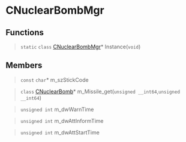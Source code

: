 # CNuclearBombMgr
 
## Functions
 
> `static` `class` [CNuclearBombMgr](lua/classes/CNuclearBombMgr.md)* Instance(`void`)
 
## Members
 
> `const` `char`* m_szStickCode
 
> `class` [CNuclearBomb](lua/classes/CNuclearBomb.md)* m_Missile_get(`unsigned __int64`,`unsigned __int64`)
 
> `unsigned int` m_dwWarnTime
 
> `unsigned int` m_dwAttInformTime
 
> `unsigned int` m_dwAttStartTime
 
